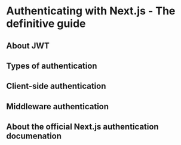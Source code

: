 # Authenticating with Next.js - The definitive guide

## About JWT


## Types of authentication


## Client-side authentication

## Middleware authentication

## About the official Next.js authentication documenation


<!--stackedit_data:
eyJoaXN0b3J5IjpbOTY0OTMxNzQwLC0zMzI0NTUzNjNdfQ==
-->